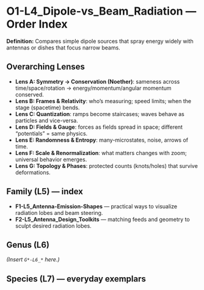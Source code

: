 # O1-L4_Dipole-vs_Beam_Radiation — Order Index
**Definition:** Compares simple dipole sources that spray energy widely with antennas or dishes that focus narrow beams.

## Overarching Lenses

- **Lens A: Symmetry -> Conservation (Noether)**: sameness across time/space/rotation → energy/momentum/angular momentum conserved.
- **Lens B: Frames & Relativity**: who’s measuring; speed limits; when the stage (spacetime) bends.
- **Lens C: Quantization**: ramps become staircases; waves behave as particles and vice-versa.
- **Lens D: Fields & Gauge**: forces as fields spread in space; different “potentials” = same physics.
- **Lens E: Randomness & Entropy**: many-microstates, noise, arrows of time.
- **Lens F: Scale & Renormalization**: what matters changes with zoom; universal behavior emerges.
- **Lens G: Topology & Phases**: protected counts (knots/holes) that survive deformations.

## Family (L5) — index
- **F1-L5_Antenna-Emission-Shapes** — practical ways to visualize radiation lobes and beam steering.
- **F2-L5_Antenna_Design_Toolkits** — matching feeds and geometry to sculpt desired radiation lobes.
## Genus (L6)
_(Insert `G*-L6_*` here.)_
## Species (L7) — everyday exemplars
